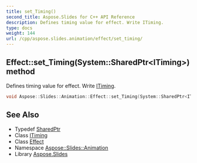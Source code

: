 ```yaml
---
title: set_Timing()
second_title: Aspose.Slides for C++ API Reference
description: Defines timing value for effect. Write ITiming.
type: docs
weight: 144
url: /cpp/aspose.slides.animation/effect/set_timing/
---
```

## Effect::set_Timing(System::SharedPtr\<ITiming\>) method


Defines timing value for effect. Write [ITiming](../../itiming/).

```cpp
void Aspose::Slides::Animation::Effect::set_Timing(System::SharedPtr<ITiming> value) override
```

## See Also

* Typedef [SharedPtr](../../system/sharedptr/)
* Class [ITiming](../itiming/)
* Class [Effect](./)
* Namespace [Aspose::Slides::Animation](../)
* Library [Aspose.Slides](../../)